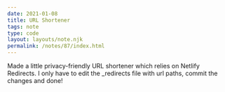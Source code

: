```yaml
---
date: 2021-01-08
title: URL Shortener
tags: note
type: code
layout: layouts/note.njk
permalink: /notes/87/index.html
---
```


Made a little privacy-friendly URL shortener which relies on Netlify Redirects. I only have to edit the _redirects file with url paths, commit the changes and done!
